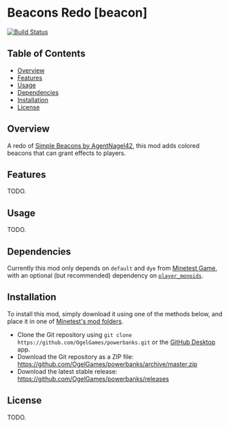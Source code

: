 # Beacons Redo [beacon]

[![Build Status](https://travis-ci.org/OgelGames/beacon.svg?branch=master)](https://travis-ci.org/OgelGames/beacon)

## Table of Contents

- [Overview](#overview)
- [Features](#features)
- [Usage](#usage)
- [Dependencies](#dependencies)
- [Installation](#installation)
- [License](#license)

## Overview

A redo of [Simple Beacons by AgentNagel42](https://forum.minetest.net/viewtopic.php?f=11&t=12041), this mod adds colored beacons that can grant effects to players.

## Features

TODO.

## Usage

TODO.

## Dependencies

Currently this mod only depends on `default` and `dye` from [Minetest Game](https://github.com/minetest/minetest_game), with an optional (but recommended) dependency on [`player_monoids`](https://github.com/minetest-mods/player_monoids).

## Installation

To install this mod, simply download it using one of the methods below, and place it in one of [Minetest's mod folders](https://dev.minetest.net/Installing_Mods).

- Clone the Git repository using `git clone https://github.com/OgelGames/powerbanks.git` or the [GitHub Desktop](https://desktop.github.com/) app.
- Download the Git repository as a ZIP file: https://github.com/OgelGames/powerbanks/archive/master.zip
- Download the latest stable release: https://github.com/OgelGames/powerbanks/releases

## License

TODO.
